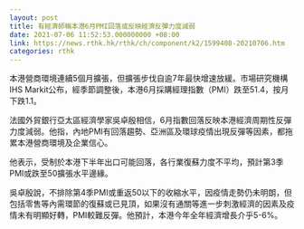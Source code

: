 ```yaml
---
layout: post
title: 有經濟師稱本港6月PMI回落或反映經濟反彈力度減弱
date: 2021-07-06 11:52:53.000000000 +08:00
link: https://news.rthk.hk/rthk/ch/component/k2/1599408-20210706.htm
categories: rthk
---
```


本港營商環境連續5個月擴張，但擴張步伐自逾7年最快增速放緩。市場研究機構IHS Markit公布，經季節調整後，本港6月採購經理指數（PMI）跌至51.4，按月下跌1.1。

法國外貿銀行亞太區經濟學家吳卓殷相信，6月指數回落反映本港經濟周期性反彈力度減弱。他指，內地PMI有回落趨勢、亞洲區及環球疫情出現反彈等因素，都拖累本港營商環境及企業信心。

他表示，受制於本港下半年出口可能回落，各行業復蘇力度不平均，預計第3季PMI或跌至50擴張水平邊緣。

吳卓殷說，不排除第4季PMI或重返50以下的收縮水平，因疫情走勢仍未明朗，但包括零售等內需環節的復蘇或已見頂，如果沒有通關等進一步刺激經濟的因素及疫情未有明顯好轉，PMI較難反彈。他預計，本港今年全年經濟增長介乎5-6%。
